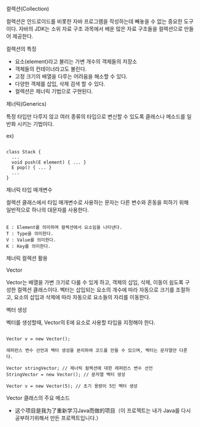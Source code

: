 컬렉션(Collection)

컬렉션은 안드로이드를 비롯한 자바 프로그램을 작성하는데 빼놓을 수 없는 중요한 도구이다. 자바의 JDK는 소위 자료 구조 과목에서 배운 많은 자료 구조들을 컬렉션으로 만들어 제공한다. 

컬렉션의 특징

- 요소(element)라고 불리는 가변 개수의 객체들의 저장소 
- 객체들의 컨테이너라고도 불린다.
- 고정 크기의 배열을 다루는 어려움을 해소할 수 있다.
- 다양한 객체를 삽입, 삭제 검색 할 수 있다.
- 컬렉션은 제너릭 기법으로 구현된다.

제너릭(Generics) 

특정 타입만 다루지 않고 여러 종류의 타입으로 변신할 수 있도록 클래스나 메소드를 일반화 시키는 기법이다. 

ex) 

<pre><code>
class Stack<E> {
  ...
  void push(E element) { ... }
  E pop() { ... } 
  ...
}
</pre></code>

제너릭 타입 매개변수 

컬렉션 클래스에서 타입 매개변수로 사용하는 문자는 다른 변수와 혼동을 피하기 위해 일반적으로 하나의 대문자를 사용한다.

<pre><code>
E : Element를 의미하며 컬렉션에서 요소임을 나타낸다.
T : Type을 의미한다.
V : Value를 의미한다.
K : Key를 의미한다.
</pre></code>

제너릭 컬렉션 활용 

Vector<E>

Vector<E>는 배열을 가변 크기로 다룰 수 있게 하고, 객체의 삽입, 삭제, 이동이 쉽도록 구성한 컬렉션 클래스이다. 벡터는 삽입되는 요소의 개수에 따라 자동으로 크기를 조절하고, 요소의 삽입과 삭제에 따라 자동으로 요소들의 자리를 이동한다.

벡터 생성

벡터를 생성할때, Vector<E>의 E에 요소로 사용할 타입을 지정해야 한다.

<pre><code>
Vector<Integer> v = new Vector<Integer>();

레퍼런스 변수 선언과 벡터 생성을 분리하여 코드를 만들 수 있으며, 벡터는 문자열만 다룬다. 

Vector<String> stringVector; // 제너릭 컬렉션에 대한 레퍼런스 변수 선언
StringVector = new Vector<String>(); // 문자열 벡터 생성

Vector<Integer> v = new Vector<Integer>(5); // 초기 용량이 5인 벡터 생성
</pre></code>

Vector<E> 클래스의 주요 메소드 



- 这个项目是我为了重新学习Java而做的项目（이 프로젝트는 내가 Java를 다시 공부하기위해서 만든 프로젝트입니다.）
